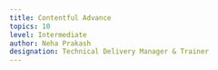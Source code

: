 ```yaml
---
title: Contentful Advance
topics: 10
level: Intermediate
author: Neha Prakash
designation: Technical Delivery Manager & Trainer
---
```


